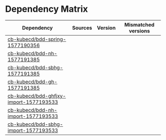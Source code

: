# Dependency Matrix

Dependency | Sources | Version | Mismatched versions
---------- | ------- | ------- | -------------------
[cb-kubecd/bdd-spring-1577190356](https://github.com/cb-kubecd/bdd-spring-1577190356.git) |  | []() | 
[cb-kubecd/bdd-nh-1577191385](https://github.com/cb-kubecd/bdd-nh-1577191385.git) |  | []() | 
[cb-kubecd/bdd-sbhg-1577191385](https://github.com/cb-kubecd/bdd-sbhg-1577191385.git) |  | []() | 
[cb-kubecd/bdd-gh-1577191385](https://github.com/cb-kubecd/bdd-gh-1577191385.git) |  | []() | 
[cb-kubecd/bdd-ghfjxy-import-1577193533](https://github.com/cb-kubecd/bdd-ghfjxy-import-1577193533.git) |  | []() | 
[cb-kubecd/bdd-nh-import-1577193533](https://github.com/cb-kubecd/bdd-nh-import-1577193533.git) |  | []() | 
[cb-kubecd/bdd-sbhg-import-1577193533](https://github.com/cb-kubecd/bdd-sbhg-import-1577193533.git) |  | []() | 
